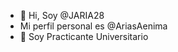 - 👋 Hi, Soy @JARIA28
- Mi perfil personal es @AriasAenima
- 👀 Soy Practicante Universitario
<!---
JARIA28/JARIA28 is a ✨ special ✨ repository because its `README.md` (this file) appears on your GitHub profile.
You can click the Preview link to take a look at your changes.
--->
